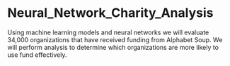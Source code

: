 # Neural_Network_Charity_Analysis
Using machine learning models and neural networks we will evaluate 34,000 organizations that have received funding from Alphabet Soup.  We will perform analysis to determine which organizations are more likely to  use fund effectively.
